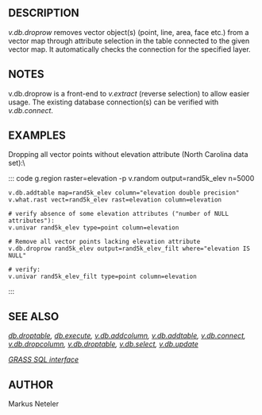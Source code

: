 ## DESCRIPTION

*v.db.droprow* removes vector object(s) (point, line, area, face etc.)
from a vector map through attribute selection in the table connected to
the given vector map. It automatically checks the connection for the
specified layer.

## NOTES

v.db.droprow is a front-end to *v.extract* (reverse selection) to allow
easier usage. The existing database connection(s) can be verified with
*v.db.connect*.

## EXAMPLES

Dropping all vector points without elevation attribute (North Carolina
data set):\

::: code
    g.region raster=elevation -p
    v.random output=rand5k_elev n=5000

    v.db.addtable map=rand5k_elev column="elevation double precision"
    v.what.rast vect=rand5k_elev rast=elevation column=elevation

    # verify absence of some elevation attributes ("number of NULL attributes"):
    v.univar rand5k_elev type=point column=elevation

    # Remove all vector points lacking elevation attribute
    v.db.droprow rand5k_elev output=rand5k_elev_filt where="elevation IS NULL"

    # verify:
    v.univar rand5k_elev_filt type=point column=elevation
:::

## SEE ALSO

*[db.droptable](db.droptable.html), [db.execute](db.execute.html),
[v.db.addcolumn](v.db.addcolumn.html),
[v.db.addtable](v.db.addtable.html), [v.db.connect](v.db.connect.html),
[v.db.dropcolumn](v.db.dropcolumn.html),
[v.db.droptable](v.db.droptable.html), [v.db.select](v.db.select.html),
[v.db.update](v.db.update.html)*

*[GRASS SQL interface](sql.html)*

## AUTHOR

Markus Neteler

